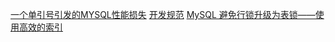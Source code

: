 [一个单引号引发的MYSQL性能损失](https://www.zendstudio.net/archives/single-quotes-or-no-single-quotes-in-sql-query/)
[开发规范](http://seanlook.com/2016/05/11/mysql-dev-principle-ec/)
[MySQL 避免行锁升级为表锁——使用高效的索引](https://juejin.im/post/58f04e6b61ff4b0058e33d77)
